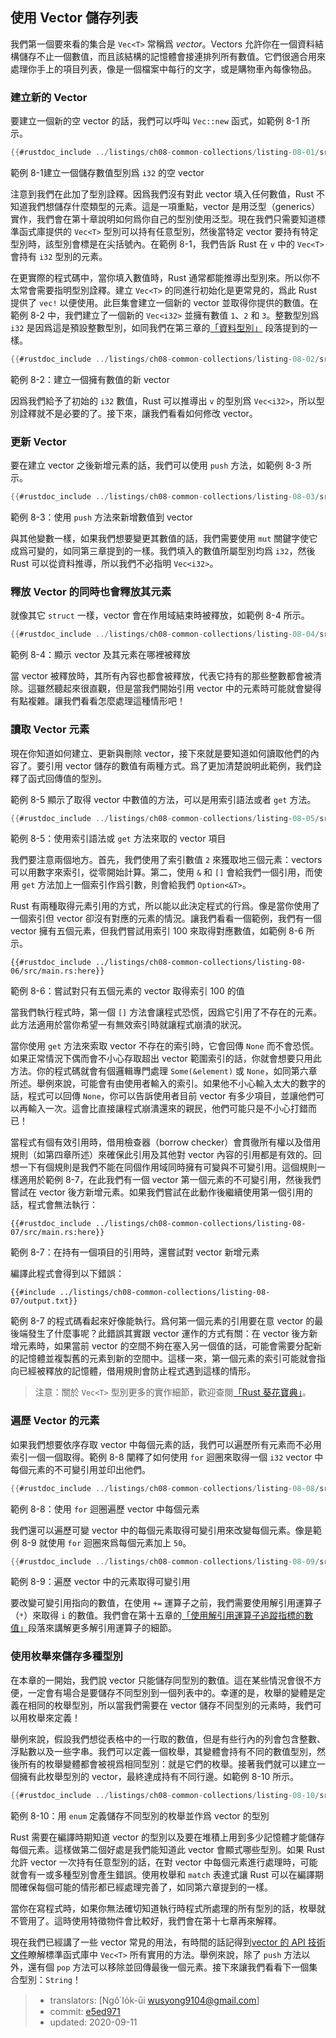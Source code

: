 ## 使用 Vector 儲存列表

我們第一個要來看的集合是 `Vec<T>` 常稱爲 *vector*。Vectors 允許你在一個資料結構儲存不止一個數值，而且該結構的記憶體會接連排列所有數值。它們很適合用來處理你手上的項目列表，像是一個檔案中每行的文字，或是購物車內每像物品。

### 建立新的 Vector

要建立一個新的空 vector 的話，我們可以呼叫 `Vec::new` 函式，如範例 8-1 所示。

```rust
{{#rustdoc_include ../listings/ch08-common-collections/listing-08-01/src/main.rs:here}}
```

<span class="caption">範例 8-1建立一個儲存數值型別爲 `i32` 的空 vector</span>

注意到我們在此加了型別詮釋。因爲我們沒有對此 vector 填入任何數值，Rust 不知道我們想儲存什麼類型的元素。這是一項重點，vector 是用泛型（generics）實作，我們會在第十章說明如何爲你自己的型別使用泛型。現在我們只需要知道標準函式庫提供的 `Vec<T>` 型別可以持有任意型別，然後當特定 vector 要持有特定型別時，該型別會標是在尖括號內。在範例 8-1，我們告訴 Rust 在 `v` 中的 `Vec<T>` 會持有 `i32` 型別的元素。

在更實際的程式碼中，當你填入數值時，Rust 通常都能推導出型別來。所以你不太常會需要指明型別詮釋。建立 `Vec<T>` 的同進行初始化是更常見的，爲此 Rust 提供了 `vec!` 以便使用。此巨集會建立一個新的 vector 並取得你提供的數值。在範例 8-2 中，我們建立了一個新的 `Vec<i32>` 並擁有數值 `1`、`2` 和 `3`。整數型別爲 `i32` 是因爲這是預設整數型別，如同我們在第三章的[「資料型別」][data-types]<!-- ignore --> 段落提到的一樣。

```rust
{{#rustdoc_include ../listings/ch08-common-collections/listing-08-02/src/main.rs:here}}
```

<span class="caption">範例 8-2：建立一個擁有數值的新 vector</span>

因爲我們給予了初始的 `i32` 數值，Rust 可以推導出 `v` 的型別爲 `Vec<i32>`，所以型別詮釋就不是必要的了。接下來，讓我們看看如何修改 vector。

### 更新 Vector

要在建立 vector 之後新增元素的話，我們可以使用 `push` 方法，如範例 8-3 所示。

```rust
{{#rustdoc_include ../listings/ch08-common-collections/listing-08-03/src/main.rs:here}}
```

<span class="caption">範例 8-3：使用 `push` 方法來新增數值到 vector</span>

與其他變數一樣，如果我們想要變更其數值的話，我們需要使用 `mut` 關鍵字使它成爲可變的，如同第三章提到的一樣。我們填入的數值所屬型別均爲 `i32`，然後 Rust 可以從資料推導，所以我們不必指明 `Vec<i32>`。

### 釋放 Vector 的同時也會釋放其元素

就像其它 `struct` 一樣，vector 會在作用域結束時被釋放，如範例 8-4 所示。

```rust
{{#rustdoc_include ../listings/ch08-common-collections/listing-08-04/src/main.rs:here}}
```

<span class="caption">範例 8-4：顯示 vector 及其元素在哪裡被釋放</span>

當 vector 被釋放時，其所有內容也都會被釋放，代表它持有的那些整數都會被清除。這雖然聽起來很直觀，但是當我們開始引用 vector 中的元素時可能就會變得有點複雜。讓我們看看怎麼處理這種情形吧！

### 讀取 Vector 元素

現在你知道如何建立、更新與刪除 vector，接下來就是要知道如何讀取他們的內容了。要引用 vector 儲存的數值有兩種方式。爲了更加清楚說明此範例，我們詮釋了函式回傳值的型別。

範例 8-5 顯示了取得 vector 中數值的方法，可以是用索引語法或者 `get` 方法。

```rust
{{#rustdoc_include ../listings/ch08-common-collections/listing-08-05/src/main.rs:here}}
```

<span class="caption">範例 8-5：使用索引語法或 `get` 方法來取的 vector 項目</span>

我們要注意兩個地方。首先，我們使用了索引數值 `2` 來獲取地三個元素：vectors 可以用數字來索引，從零開始計算。第二，使用 `&` 和 `[]` 會給我們一個引用，而使用 `get` 方法加上一個索引作爲引數，則會給我們 `Option<&T>`。

Rust 有兩種取得元素引用的方式，所以能以此決定程式的行爲。像是當你使用了一個索引但 vector 卻沒有對應的元素的情況。讓我們看看一個範例，我們有一個 vector 擁有五個元素，但我們嘗試用索引 100 來取得對應數值，如範例 8-6 所示。

```rust,should_panic,panics
{{#rustdoc_include ../listings/ch08-common-collections/listing-08-06/src/main.rs:here}}
```

<span class="caption">範例 8-6：嘗試對只有五個元素的 vector 取得索引 100 的值</span>

當我們執行程式時，第一個 `[]` 方法會讓程式恐慌，因爲它引用了不存在的元素。此方法適用於當你希望一有無效索引時就讓程式崩潰的狀況。

當你使用 `get` 方法來索取 vector 不存在的索引時，它會回傳 `None` 而不會恐慌。如果正常情況下偶而會不小心存取超出 vector 範圍索引的話，你就會想要只用此方法。你的程式碼就會有個邏輯專門處理 `Some(&element)` 或 `None`，如同第六章所述。舉例來說，可能會有由使用者輸入的索引。如果他不小心輸入太大的數字的話，程式可以回傳 `None`，你可以告訴使用者目前 vector 有多少項目，並讓他們可以再輸入一次。這會比直接讓程式崩潰還來的親民，他們可能只是不小心打錯而已！

當程式有個有效引用時，借用檢查器（borrow checker）會貫徹所有權以及借用規則（如第四章所述）來確保此引用及其他對 vector 內容的引用都是有效的。回想一下有個規則是我們不能在同個作用域同時擁有可變與不可變引用。這個規則一樣適用於範例 8-7，在此我們有一個 vector 第一個元素的不可變引用，然後我們嘗試在 vector 後方新增元素。如果我們嘗試在此動作後繼續使用第一個引用的話，程式會無法執行：

```rust,ignore,does_not_compile
{{#rustdoc_include ../listings/ch08-common-collections/listing-08-07/src/main.rs:here}}
```

<span class="caption">範例 8-7：在持有一個項目的引用時，還嘗試對 vector 新增元素</span>

編譯此程式會得到以下錯誤：

```console
{{#include ../listings/ch08-common-collections/listing-08-07/output.txt}}
```

範例 8-7 的程式碼看起來好像能執行。爲何第一個元素的引用要在意 vector 的最後端發生了什麼事呢？此錯誤其實跟 vector 運作的方式有關：在 vector 後方新增元素時，如果當前 vector 的空間不夠在塞入另一個值的話，可能會需要分配新的記憶體並複製舊的元素到新的空間中。這樣一來，第一個元素的索引可能就會指向已經被釋放的記憶體，借用規則會防止程式遇到這樣的情形。

> 注意：關於 `Vec<T>` 型別更多的實作細節，歡迎查閱[「Rust 葵花寶典」][nomicon]。

### 遍歷 Vector 的元素

如果我們想要依序存取 vector 中每個元素的話，我們可以遍歷所有元素而不必用索引一個一個取得。範例 8-8 闡釋了如何使用 `for` 迴圈來取得一個 `i32` vector 中每個元素的不可變引用並印出他們。

```rust
{{#rustdoc_include ../listings/ch08-common-collections/listing-08-08/src/main.rs:here}}
```

<span class="caption">範例 8-8：使用 `for` 迴圈遍歷 vector 中每個元素</span>

我們還可以遍歷可變 vector 中的每個元素取得可變引用來改變每個元素。像是範例 8-9 就使用 `for` 迴圈來爲每個元素加上 `50`。

```rust
{{#rustdoc_include ../listings/ch08-common-collections/listing-08-09/src/main.rs:here}}
```

<span class="caption">範例 8-9：遍歷 vector 中的元素取得可變引用</span>

要改變可變引用指向的數值，在使用 `+=` 運算子之前，我們需要使用解引用運算子（`*`）來取得 `i` 的數值。我們會在第十五章的[「使用解引用運算子追蹤指標的數值」][deref]段落來講解更多解引用運算子的細節。

### 使用枚舉來儲存多種型別

在本章的一開始，我們說 vector 只能儲存同型別的數值。這在某些情況會很不方便，一定會有場合是要儲存不同型別到一個列表中的。幸運的是，枚舉的變體是定義在相同的枚舉型別，所以當我們需要在 vector 儲存不同型別的元素時，我們可以用枚舉來定義！

舉例來說，假設我們想從表格中的一行取的數值，但是有些行內的列會包含整數、浮點數以及一些字串。我們可以定義一個枚舉，其變體會持有不同的數值型別，然後所有的枚舉變體都會被視爲相同型別：就是它們的枚舉。接著我們就可以建立一個擁有此枚舉型別的 vector，最終達成持有不同行邊。如範例 8-10 所示。

```rust
{{#rustdoc_include ../listings/ch08-common-collections/listing-08-10/src/main.rs:here}}
```

<span class="caption">範例 8-10：用 `enum` 定義儲存不同型別的枚舉並作爲 vector 的型別</span>

Rust 需要在編譯時期知道 vector 的型別以及要在堆積上用到多少記憶體才能儲存每個元素。這樣做第二個好處是我們能知道此 vector 會顯式哪些型別。如果 Rust 允許 vector 一次持有任意型別的話，在對 vector 中每個元素進行處理時，可能就會有一或多種型別會產生錯誤。使用枚舉和 `match` 表達式讓 Rust 可以在編譯期間確保每個可能的情形都已經處理完善了，如同第六章提到的一樣。

當你在寫程式時，如果你無法確切知道執行時程式所處理的所有型別的話，枚舉就不管用了。這時使用特徵物件會比較好，我們會在第十七章再來解釋。

現在我們已經講了一些 vector 常見的用法，有時間的話記得到[vector 的 API 技術文件][vec-api]瞭解標準函式庫中 `Vec<T>` 所有實用的方法。舉例來說，除了 `push` 方法以外，還有個 `pop` 方法可以移除並回傳最後一個元素。接下來讓我們看看下一個集合型別：`String`！

[data-types]: ch03-02-data-types.html#data-types
[nomicon]: ../nomicon/vec.html
[vec-api]: ../std/vec/struct.Vec.html
[deref]: ch15-02-deref.html#following-the-pointer-to-the-value-with-the-dereference-operator

> - translators: [Ngô͘ Io̍k-ūi <wusyong9104@gmail.com>]
> - commit: [e5ed971](https://github.com/rust-lang/book/blob/e5ed97128302d5fa45dbac0e64426bc7649a558c/src/ch08-01-vectors.md)
> - updated: 2020-09-11
